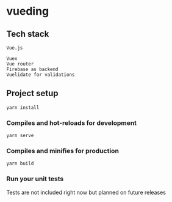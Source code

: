 # vueding

## Tech stack

```
Vue.js

Vuex
Vue router
Firebase as backend
Vuelidate for validations
```
## Project setup
```
yarn install
```

### Compiles and hot-reloads for development
```
yarn serve
```

### Compiles and minifies for production
```
yarn build
```

### Run your unit tests
Tests are not included right now but planned on future releases

